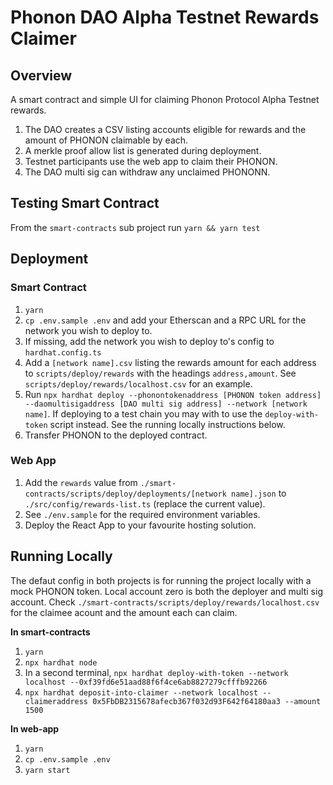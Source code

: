 # Phonon DAO Alpha Testnet Rewards Claimer

## Overview

A smart contract and simple UI for claiming Phonon Protocol Alpha Testnet rewards.

1. The DAO creates a CSV listing accounts eligible for rewards and the amount of PHONON claimable by each.
2. A merkle proof allow list is generated during deployment.
3. Testnet participants use the web app to claim their PHONON.
4. The DAO multi sig can withdraw any unclaimed PHONONN.

## Testing Smart Contract

From the `smart-contracts` sub project run `yarn && yarn test`

## Deployment

### Smart Contract

1. `yarn`
2. `cp .env.sample .env` and add your Etherscan and a RPC URL for the network you wish to deploy to.
3. If missing, add the network you wish to deploy to's config to `hardhat.config.ts`
4. Add a `[network name].csv` listing the rewards amount for each address to `scripts/deploy/rewards` with the headings `address,amount`. See `scripts/deploy/rewards/localhost.csv` for an example.
5. Run `npx hardhat deploy --phonontokenaddress [PHONON token address] --daomultisigaddress [DAO multi sig address] --network [network name]`. If deploying to a test chain you may with to use the `deploy-with-token` script instead. See the running locally instructions below.
6. Transfer PHONON to the deployed contract.

### Web App

1. Add the `rewards` value from `./smart-contracts/scripts/deploy/deployments/[network name].json` to `./src/config/rewards-list.ts` (replace the current value).
2. See `./env.sample` for the required environment variables.
3. Deploy the React App to your favourite hosting solution.

## Running Locally

The defaut config in both projects is for running the project locally with a mock PHONON token. Local account zero is both the deployer and multi sig account. Check `./smart-contracts/scripts/deploy/rewards/localhost.csv` for the claimee acount and the amount each can claim.

**In smart-contracts**

1. `yarn`
1. `npx hardhat node`
1. In a second terminal, `npx hardhat deploy-with-token --network localhost --0xf39fd6e51aad88f6f4ce6ab8827279cfffb92266`
1. `npx hardhat deposit-into-claimer --network localhost --claimeraddress 0x5FbDB2315678afecb367f032d93F642f64180aa3 --amount 1500`

**In web-app**

1. `yarn`
2. `cp .env.sample .env`
3. `yarn start`
